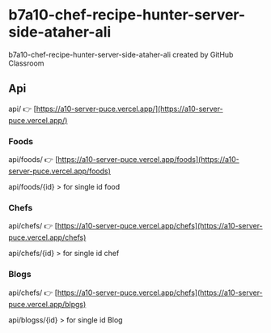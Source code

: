 # b7a10-chef-recipe-hunter-server-side-ataher-ali
b7a10-chef-recipe-hunter-server-side-ataher-ali created by GitHub Classroom

## Api
api/ 👉 [https://a10-server-puce.vercel.app/](https://a10-server-puce.vercel.app/)

### Foods
api/foods/ 👉 [https://a10-server-puce.vercel.app/foods](https://a10-server-puce.vercel.app/foods)

api/foods/{id} > for single id food

### Chefs
api/chefs/ 👉 [https://a10-server-puce.vercel.app/chefs](https://a10-server-puce.vercel.app/chefs)

api/chefs/{id} > for single id chef

### Blogs
api/chefs/ 👉 [https://a10-server-puce.vercel.app/chefs](https://a10-server-puce.vercel.app/blpgs)

api/blogss/{id} > for single id Blog
